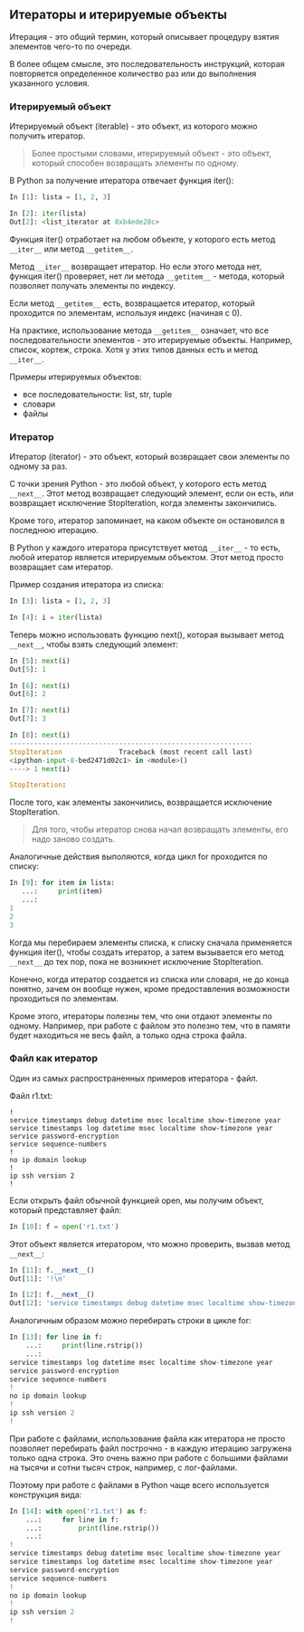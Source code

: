 ## Итераторы и итерируемые объекты

Итерация - это общий термин, который описывает процедуру взятия элементов чего-то по очереди.

В более общем смысле, это последовательность инструкций, которая повторяется определенное количество раз или до выполнения указанного условия.

### Итерируемый объект

Итерируемый объект (iterable) - это объект, из которого можно получить итератор.

> Более простыми словами, итерируемый объект - это объект, который способен возвращать элементы по одному.

В Python за получение итератора отвечает функция iter():
```python
In [1]: lista = [1, 2, 3]

In [2]: iter(lista)
Out[2]: <list_iterator at 0xb4ede28c>
```

Функция iter() отработает на любом объекте, у которого есть метод ```__iter__``` или метод ```__getitem__```.

Метод ```__iter__``` возвращает итератор.
Но если этого метода нет, функция iter() проверяет, нет ли метода ```__getitem__``` - метода, который позволяет получать элементы по индексу.

Если метод ```__getitem__``` есть, возвращается итератор, который проходится по элементам, используя индекс (начиная с 0).

На практике, использование метода ```__getitem__``` означает, что все последовательности элементов - это итерируемые объекты. Например, список, кортеж, строка.
Хотя у этих типов данных есть и метод ```__iter__```.

Примеры итерируемых объектов:
* все последовательности: list, str, tuple
* словари
* файлы

### Итератор

Итератор (iterator) - это объект, который возвращает свои элементы по одному за раз.

С точки зрения Python - это любой объект, у которого есть метод ```__next__```. Этот метод возвращает следующий элемент, если он есть, или возвращает исключение StopIteration, когда элементы закончились.

Кроме того, итератор запоминает, на каком объекте он остановился в последнюю итерацию.

В Python у каждого итератора присутствует метод ```__iter__``` - то есть, любой итератор является итерируемым объектом. Этот метод просто возвращает сам итератор.


Пример создания итератора из списка:
```python
In [3]: lista = [1, 2, 3]

In [4]: i = iter(lista)
```

Теперь можно использовать функцию next(), которая вызывает метод ```__next__```, чтобы взять следующий элемент:
```python
In [5]: next(i)
Out[5]: 1

In [6]: next(i)
Out[6]: 2

In [7]: next(i)
Out[7]: 3

In [8]: next(i)
------------------------------------------------------------
StopIteration              Traceback (most recent call last)
<ipython-input-8-bed2471d02c1> in <module>()
----> 1 next(i)

StopIteration:
```

После того, как элементы закончились, возвращается исключение StopIteration.

> Для того, чтобы итератор снова начал возвращать элементы, его надо заново создать.

Аналогичные действия выполяются, когда цикл for проходится по списку:
```python
In [9]: for item in lista:
   ...:     print(item)
   ...:
1
2
3

```

Когда мы перебираем элементы списка, к списку сначала применяется функция iter(), чтобы создать итератор, а затем вызывается его метод ```__next__``` до тех пор, пока не возникнет исключение StopIteration.

Конечно, когда итератор создается из списка или словаря, не до конца понятно, зачем он вообще нужен, кроме предоставления возможности проходиться по элементам.

Кроме этого, итераторы полезны тем, что они отдают элементы по одному.
Например, при работе с файлом это полезно тем, что в памяти будет находиться не весь файл, а только одна строка файла.

### Файл как итератор

Один из самых распространенных примеров итератора - файл.

Файл r1.txt:
```
!
service timestamps debug datetime msec localtime show-timezone year
service timestamps log datetime msec localtime show-timezone year
service password-encryption
service sequence-numbers
!
no ip domain lookup
!
ip ssh version 2
!
```

Если открыть файл обычной функцией open, мы получим объект, который представляет файл:
```python
In [10]: f = open('r1.txt')
```

Этот объект является итератором, что можно проверить, вызвав метод ```__next__```:
```python
In [11]: f.__next__()
Out[11]: '!\n'

In [12]: f.__next__()
Out[12]: 'service timestamps debug datetime msec localtime show-timezone year\n'

```


Аналогичным образом можно перебирать строки в цикле for:
```python
In [13]: for line in f:
    ...:     print(line.rstrip())
    ...:
service timestamps log datetime msec localtime show-timezone year
service password-encryption
service sequence-numbers
!
no ip domain lookup
!
ip ssh version 2
!
```

При работе с файлами, использование файла как итератора не просто позволяет перебирать файл построчно - в каждую итерацию загружена только одна строка.
Это очень важно при работе с большими файлами на тысячи и сотни тысяч строк, например, с лог-файлами.

Поэтому при работе с файлами в Python чаще всего используется конструкция вида:
```python
In [14]: with open('r1.txt') as f:
    ...:     for line in f:
    ...:         print(line.rstrip())
    ...:
!
service timestamps debug datetime msec localtime show-timezone year
service timestamps log datetime msec localtime show-timezone year
service password-encryption
service sequence-numbers
!
no ip domain lookup
!
ip ssh version 2
!
```


